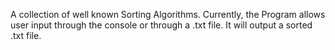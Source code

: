 A collection of well known Sorting Algorithms. 
Currently, the Program allows user input through the console or through a .txt file.
It will output a sorted .txt file.

